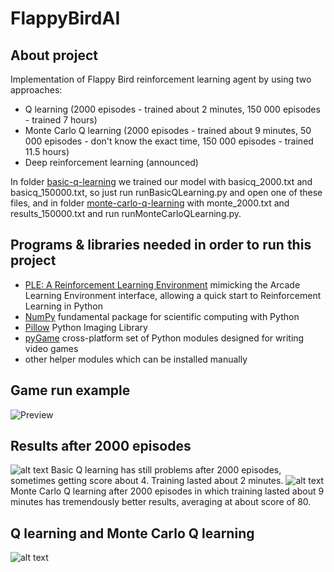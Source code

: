 # FlappyBirdAI

## About project
Implementation of Flappy Bird reinforcement learning agent by using two approaches:
  * Q learning (2000 episodes - trained about 2 minutes, 150 000 episodes - trained 7 hours)
  * Monte Carlo Q learning (2000 episodes - trained about 9 minutes, 50 000 episodes - don't know the exact time, 150 000 episodes - trained 11.5 hours)
  * Deep reinforcement learning (announced)
  
  In folder [basic-q-learning](https://github.com/reinai/FlappyBirdAI/tree/master/FlappyBird/basic-q-learning) we trained our model with basicq_2000.txt and basicq_150000.txt, so just run runBasicQLearning.py and open one of these files, and in folder [monte-carlo-q-learning](https://github.com/reinai/FlappyBirdAI/tree/master/FlappyBird/monte-carlo-q-learning) with monte_2000.txt and results_150000.txt and run runMonteCarloQLearning.py.

## Programs & libraries needed in order to run this project 
* [PLE: A Reinforcement Learning Environment](https://pygame-learning-environment.readthedocs.io/en/latest/#) mimicking the Arcade Learning Environment interface, allowing a quick start to Reinforcement Learning in Python
* [NumPy](https://www.numpy.org/) fundamental package for scientific computing with Python
* [Pillow](https://python-pillow.org/) Python Imaging Library
* [pyGame](https://www.pygame.org/news) cross-platform set of Python modules designed for writing video games
* other helper modules which can be installed manually

## Game run example
![Preview](https://github.com/reinai/FlappyBirdAI/blob/master/FlappyBird/ezgif-5-809f5b1ff0d3.gif)

## Results after 2000 episodes
![alt text](https://github.com/reinai/FlappyBirdAI/blob/master/FlappyBird/results/2000%20iterations/basic_q.PNG)
Basic Q learning has still problems after 2000 episodes, sometimes getting score about 4. Training lasted about 2 minutes.
![alt text](https://github.com/reinai/FlappyBirdAI/blob/master/FlappyBird/results/2000%20iterations/monte_carlo_q.PNG)
Monte Carlo Q learning after 2000 episodes in which training lasted about 9 minutes has tremendously better results, averaging at about score of 80.

## Q learning and Monte Carlo Q learning
![alt text](https://github.com/reinai/FlappyBirdAI/blob/master/FlappyBird/poster_image.PNG)
